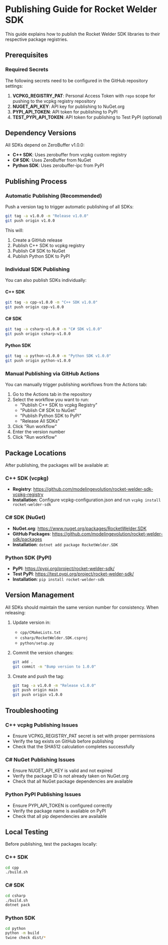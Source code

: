 # Publishing Guide for Rocket Welder SDK

This guide explains how to publish the Rocket Welder SDK libraries to their respective package registries.

## Prerequisites

### Required Secrets

The following secrets need to be configured in the GitHub repository settings:

1. **VCPKG_REGISTRY_PAT**: Personal Access Token with `repo` scope for pushing to the vcpkg registry repository
2. **NUGET_API_KEY**: API key for publishing to NuGet.org
3. **PYPI_API_TOKEN**: API token for publishing to PyPI
4. **TEST_PYPI_API_TOKEN**: API token for publishing to Test PyPI (optional)

## Dependency Versions

All SDKs depend on ZeroBuffer v1.0.0:
- **C++ SDK**: Uses zerobuffer from vcpkg custom registry
- **C# SDK**: Uses ZeroBuffer from NuGet
- **Python SDK**: Uses zerobuffer-ipc from PyPI

## Publishing Process

### Automatic Publishing (Recommended)

Push a version tag to trigger automatic publishing of all SDKs:

```bash
git tag -a v1.0.0 -m "Release v1.0.0"
git push origin v1.0.0
```

This will:
1. Create a GitHub release
2. Publish C++ SDK to vcpkg registry
3. Publish C# SDK to NuGet
4. Publish Python SDK to PyPI

### Individual SDK Publishing

You can also publish SDKs individually:

#### C++ SDK
```bash
git tag -a cpp-v1.0.0 -m "C++ SDK v1.0.0"
git push origin cpp-v1.0.0
```

#### C# SDK
```bash
git tag -a csharp-v1.0.0 -m "C# SDK v1.0.0"
git push origin csharp-v1.0.0
```

#### Python SDK
```bash
git tag -a python-v1.0.0 -m "Python SDK v1.0.0"
git push origin python-v1.0.0
```

### Manual Publishing via GitHub Actions

You can manually trigger publishing workflows from the Actions tab:

1. Go to the Actions tab in the repository
2. Select the workflow you want to run:
   - "Publish C++ SDK to vcpkg Registry"
   - "Publish C# SDK to NuGet"
   - "Publish Python SDK to PyPI"
   - "Release All SDKs"
3. Click "Run workflow"
4. Enter the version number
5. Click "Run workflow"

## Package Locations

After publishing, the packages will be available at:

### C++ SDK (vcpkg)
- **Registry**: https://github.com/modelingevolution/rocket-welder-sdk-vcpkg-registry
- **Installation**: Configure vcpkg-configuration.json and run `vcpkg install rocket-welder-sdk`

### C# SDK (NuGet)
- **NuGet.org**: https://www.nuget.org/packages/RocketWelder.SDK
- **GitHub Packages**: https://github.com/modelingevolution/rocket-welder-sdk/packages
- **Installation**: `dotnet add package RocketWelder.SDK`

### Python SDK (PyPI)
- **PyPI**: https://pypi.org/project/rocket-welder-sdk/
- **Test PyPI**: https://test.pypi.org/project/rocket-welder-sdk/
- **Installation**: `pip install rocket-welder-sdk`

## Version Management

All SDKs should maintain the same version number for consistency. When releasing:

1. Update version in:
   - `cpp/CMakeLists.txt`
   - `csharp/RocketWelder.SDK.csproj`
   - `python/setup.py`

2. Commit the version changes:
   ```bash
   git add .
   git commit -m "Bump version to 1.0.0"
   ```

3. Create and push the tag:
   ```bash
   git tag -a v1.0.0 -m "Release v1.0.0"
   git push origin main
   git push origin v1.0.0
   ```

## Troubleshooting

### C++ vcpkg Publishing Issues
- Ensure VCPKG_REGISTRY_PAT secret is set with proper permissions
- Verify the tag exists on GitHub before publishing
- Check that the SHA512 calculation completes successfully

### C# NuGet Publishing Issues
- Ensure NUGET_API_KEY is valid and not expired
- Verify the package ID is not already taken on NuGet.org
- Check that all NuGet package dependencies are available

### Python PyPI Publishing Issues
- Ensure PYPI_API_TOKEN is configured correctly
- Verify the package name is available on PyPI
- Check that all pip dependencies are available

## Local Testing

Before publishing, test the packages locally:

### C++ SDK
```bash
cd cpp
./build.sh
```

### C# SDK
```bash
cd csharp
./build.sh
dotnet pack
```

### Python SDK
```bash
cd python
python -m build
twine check dist/*
```